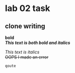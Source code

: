 # lab 02 task
## clone writing 
**bold**\
***This text is both bold and italics***
 
 *This text is italics*\
~~OOPS I made an error~~

```qoute```

